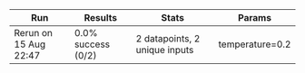 | Run | Results | Stats | Params |
| --- | --- | --- | --- |
| Rerun on 15 Aug 22:47 |  0.0% success (0/2) | 2 datapoints, 2 unique inputs | temperature=0.2 |
